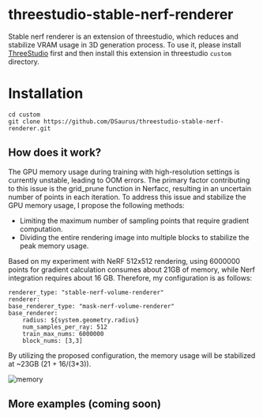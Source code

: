 # threestudio-stable-nerf-renderer
Stable nerf renderer is an extension of threestudio, which reduces and stabilize VRAM usage in 3D generation process. To use it, please install [ThreeStudio](https://github.com/threestudio-project/threestudio) first and then install this extension in threestudio `custom` directory.

# Installation
```
cd custom
git clone https://github.com/DSaurus/threestudio-stable-nerf-renderer.git
```

## How does it work?
The GPU memory usage during training with high-resolution settings is currently unstable, leading to OOM errors. The primary factor contributing to this issue is the grid_prune function in Nerfacc, resulting in an uncertain number of points in each iteration. To address this issue and stabilize the GPU memory usage, I propose the following methods:

- Limiting the maximum number of sampling points that require gradient computation.
- Dividing the entire rendering image into multiple blocks to stabilize the peak memory usage.

Based on my experiment with NeRF 512x512 rendering, using 6000000 points for gradient calculation consumes about 21GB of memory, while Nerf integration requires about 16 GB. Therefore, my configuration is as follows:

```
renderer_type: "stable-nerf-volume-renderer"
renderer:
base_renderer_type: "mask-nerf-volume-renderer"
base_renderer:
    radius: ${system.geometry.radius}
    num_samples_per_ray: 512
    train_max_nums: 6000000
    block_nums: [3,3]
```

By utilizing the proposed configuration, the memory usage will be stabilized at ~23GB (21 + 16/(3*3)).

![memory](https://github.com/threestudio-project/threestudio/assets/24589363/4bdad3ce-dd92-45d4-9334-0624c65d16fe)

## More examples (coming soon)
<!-- ```
# run 4D-fy
renderer_type: "stable-nerf-volume-renderer"
renderer:
base_renderer_type: "mask-nerf-volume-renderer"
base_renderer:
    radius: ${system.geometry.radius}
    num_samples_per_ray: 512
    train_max_nums: 3000000
``` -->
